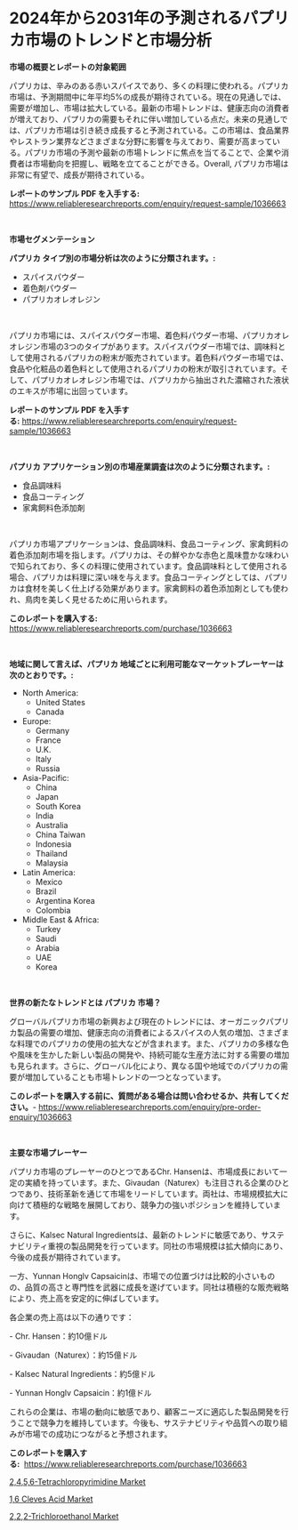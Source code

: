 <p><h1>2024年から2031年の予測されるパプリカ市場のトレンドと市場分析</h1></p><p><strong>市場の概要とレポートの対象範囲</strong></p>
<p><p>パプリカは、辛みのある赤いスパイスであり、多くの料理に使われる。パプリカ市場は、予測期間中に年平均5%の成長が期待されている。現在の見通しでは、需要が増加し、市場は拡大している。最新の市場トレンドは、健康志向の消費者が増えており、パプリカの需要もそれに伴い増加している点だ。未来の見通しでは、パプリカ市場は引き続き成長すると予測されている。この市場は、食品業界やレストラン業界などさまざまな分野に影響を与えており、需要が高まっている。パプリカ市場の予測や最新の市場トレンドに焦点を当てることで、企業や消費者は市場動向を把握し、戦略を立てることができる。Overall, パプリカ市場は非常に有望で、成長が期待されている。</p></p>
<p><strong>レポートのサンプル PDF を入手する:</strong> <a href="https://www.reliableresearchreports.com/enquiry/request-sample/1036663">https://www.reliableresearchreports.com/enquiry/request-sample/1036663</a></p>
<p>&nbsp;</p>
<p><strong>市場セグメンテーション</strong></p>
<p><strong>パプリカ タイプ別の市場分析は次のように分類されます。:</strong></p>
<p><ul><li>スパイスパウダー</li><li>着色剤パウダー</li><li>パプリカオレオレジン</li></ul></p>
<p>&nbsp;</p>
<p><p>パプリカ市場には、スパイスパウダー市場、着色料パウダー市場、パプリカオレオレジン市場の3つのタイプがあります。スパイスパウダー市場では、調味料として使用されるパプリカの粉末が販売されています。着色料パウダー市場では、食品や化粧品の着色料として使用されるパプリカの粉末が取引されています。そして、パプリカオレオレジン市場では、パプリカから抽出された濃縮された液状のエキスが市場に出回っています。</p></p>
<p><strong>レポートのサンプル PDF を入手する:</strong>&nbsp;<a href="https://www.reliableresearchreports.com/enquiry/request-sample/1036663">https://www.reliableresearchreports.com/enquiry/request-sample/1036663</a></p>
<p>&nbsp;</p>
<p><strong> パプリカ アプリケーション別の市場産業調査は次のように分類されます。:</strong></p>
<p><ul><li>食品調味料</li><li>食品コーティング</li><li>家禽飼料色添加剤</li></ul></p>
<p>&nbsp;</p>
<p><p>パプリカ市場アプリケーションは、食品調味料、食品コーティング、家禽飼料の着色添加剤市場を指します。パプリカは、その鮮やかな赤色と風味豊かな味わいで知られており、多くの料理に使用されています。食品調味料として使用される場合、パプリカは料理に深い味を与えます。食品コーティングとしては、パプリカは食材を美しく仕上げる効果があります。家禽飼料の着色添加剤としても使われ、鳥肉を美しく見せるために用いられます。</p></p>
<p><strong>このレポートを購入する:</strong>&nbsp; <a href="https://www.reliableresearchreports.com/purchase/1036663">https://www.reliableresearchreports.com/purchase/1036663</a></p>
<p>&nbsp;</p>
<p><strong>地域に関して言えば、パプリカ 地域ごとに利用可能なマーケットプレーヤーは次のとおりです。:</strong></p>
<p><ul>
    <li>
        North America:
        <ul>
            <li>United States</li>
            <li>Canada</li>
        </ul>
    </li>
    <li>
        Europe:
        <ul>
            <li>Germany</li>
            <li>France</li>
            <li>U.K.</li>
            <li>Italy</li>
            <li>Russia</li>
        </ul>
    </li>
    <li>
        Asia-Pacific:
        <ul>
            <li>China</li>
            <li>Japan</li>
            <li>South Korea</li>
            <li>India</li>
            <li>Australia</li>
            <li>China Taiwan</li>
            <li>Indonesia</li>
            <li>Thailand</li>
            <li>Malaysia</li>
        </ul>
    </li>
    <li>
        Latin America:
        <ul>
            <li>Mexico</li>
            <li>Brazil</li>
            <li>Argentina Korea</li>
            <li>Colombia</li>
        </ul>
    </li>
    <li>
        Middle East & Africa:
        <ul>
            <li>Turkey</li>
            <li>Saudi</li>
            <li>Arabia</li>
            <li>UAE</li>
            <li>Korea</li>
        </ul>
    </li>
    </ul></p>
<p>&nbsp;</p>
<p><strong>世界の新たなトレンドとは パプリカ 市場？</strong></p>
<p><p>グローバルパプリカ市場の新興および現在のトレンドには、オーガニックパプリカ製品の需要の増加、健康志向の消費者によるスパイスの人気の増加、さまざまな料理でのパプリカの使用の拡大などが含まれます。また、パプリカの多様な色や風味を生かした新しい製品の開発や、持続可能な生産方法に対する需要の増加も見られます。さらに、グローバル化により、異なる国や地域でのパプリカの需要が増加していることも市場トレンドの一つとなっています。</p></p>
<p><strong>このレポートを購入する前に、質問がある場合は問い合わせるか、共有してください。</strong>- <a href="https://www.reliableresearchreports.com/enquiry/pre-order-enquiry/1036663">https://www.reliableresearchreports.com/enquiry/pre-order-enquiry/1036663</a></p>
<p>&nbsp;</p>
<p><strong>主要な市場プレーヤー</strong></p>
<p><p>パプリカ市場のプレーヤーのひとつであるChr. Hansenは、市場成長において一定の実績を持っています。また、Givaudan（Naturex）も注目される企業のひとつであり、技術革新を通じて市場をリードしています。両社は、市場規模拡大に向けて積極的な戦略を展開しており、競争力の強いポジションを維持しています。</p><p>さらに、Kalsec Natural Ingredientsは、最新のトレンドに敏感であり、サステナビリティ重視の製品開発を行っています。同社の市場規模は拡大傾向にあり、今後の成長が期待されています。</p><p>一方、Yunnan Honglv Capsaicinは、市場での位置づけは比較的小さいものの、品質の高さと専門性を武器に成長を遂げています。同社は積極的な販売戦略により、売上高を安定的に伸ばしています。</p><p>各企業の売上高は以下の通りです：</p><p>- Chr. Hansen：約10億ドル</p><p>- Givaudan（Naturex）：約15億ドル</p><p>- Kalsec Natural Ingredients：約5億ドル</p><p>- Yunnan Honglv Capsaicin：約1億ドル</p><p>これらの企業は、市場の動向に敏感であり、顧客ニーズに適応した製品開発を行うことで競争力を維持しています。今後も、サステナビリティや品質への取り組みが市場での成功につながると予想されます。</p></p>
<p><strong>このレポートを購入する:</strong>&nbsp;&nbsp;<a href="https://www.reliableresearchreports.com/purchase/1036663">https://www.reliableresearchreports.com/purchase/1036663</a></p>
<p><p><a href="https://view.publitas.com/reportprime-1/24-56-tetrachloropyrimidine-market-challenges-opportunities-and-growth-drivers-and-major-market-players-forecasted-for-period-from-2023-2030/">2,4,5,6-Tetrachloropyrimidine Market</a></p><p><a href="https://view.publitas.com/reportprime-1/16-cleves-acid-market-size-market-trends-and-growth-outlook-forecasted-for-period-from-2023-to-2030/">1,6 Cleves Acid Market</a></p><p><a href="https://view.publitas.com/reportprime-1/22-2-trichloroethanol-market-size-growth-outlook-from-2023-to-2030-projecting-at-markets-trends-analysis-by-application-regional-outlook-and-revenue/">2,2,2-Trichloroethanol Market</a></p></p>